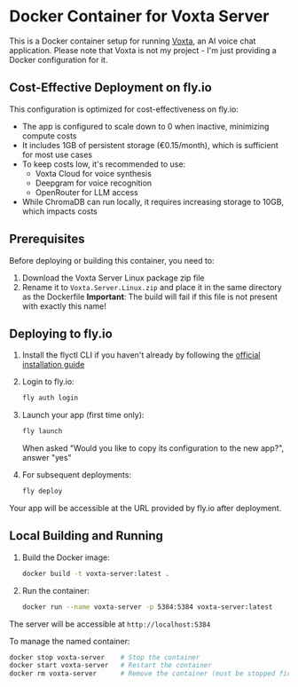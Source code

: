 # Docker Container for Voxta Server

This is a Docker container setup for running [Voxta](https://voxta.ai/), an AI voice chat application. 
Please note that Voxta is not my project - I'm just providing a Docker configuration for it.

## Cost-Effective Deployment on fly.io

This configuration is optimized for cost-effectiveness on fly.io:

- The app is configured to scale down to 0 when inactive, minimizing compute costs
- It includes 1GB of persistent storage (€0.15/month), which is sufficient for most use cases
- To keep costs low, it's recommended to use:
  - Voxta Cloud for voice synthesis
  - Deepgram for voice recognition
  - OpenRouter for LLM access
- While ChromaDB can run locally, it requires increasing storage to 10GB, which impacts costs

## Prerequisites

Before deploying or building this container, you need to:

1. Download the Voxta Server Linux package zip file
2. Rename it to `Voxta.Server.Linux.zip` and place it in the same directory as the Dockerfile
   **Important**: The build will fail if this file is not present with exactly this name!

## Deploying to fly.io

1. Install the flyctl CLI if you haven't already by following the [official installation guide](https://fly.io/docs/flyctl/install/)

2. Login to fly.io:
   ```bash
   fly auth login
   ```

3. Launch your app (first time only):
   ```bash
   fly launch
   ```
   When asked "Would you like to copy its configuration to the new app?", answer "yes"

4. For subsequent deployments:
   ```bash
   fly deploy
   ```

Your app will be accessible at the URL provided by fly.io after deployment.

## Local Building and Running

1. Build the Docker image:
   ```bash
   docker build -t voxta-server:latest .
   ```

2. Run the container:
   ```bash
   docker run --name voxta-server -p 5384:5384 voxta-server:latest
   ```

The server will be accessible at `http://localhost:5384`

To manage the named container:
   ```bash
   docker stop voxta-server    # Stop the container
   docker start voxta-server   # Restart the container
   docker rm voxta-server      # Remove the container (must be stopped first)
   ```

